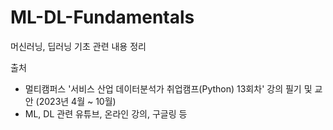 # ML-DL-Fundamentals
머신러닝, 딥러닝 기초 관련 내용 정리 

출처 
- 멀티캠퍼스 '서비스 산업 데이터분석가 취업캠프(Python) 13회차' 강의 필기 및 교안 (2023년 4월 ~ 10월)
- ML, DL 관련 유튜브, 온라인 강의, 구글링 등
